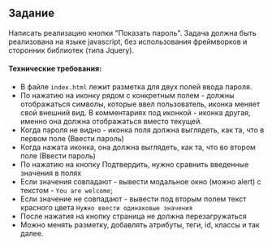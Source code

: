 ## Задание

Написать реализацию кнопки "Показать пароль". Задача должна быть реализована на языке javascript, без использования фреймворков и сторонник библиотек (типа Jquery).

#### Технические требования:

- В файле `index.html` лежит разметка для двух полей ввода пароля.
- По нажатию на иконку рядом с конкретным полем - должны отображаться символы, которые ввел пользователь, иконка меняет свой внешний вид. В комментариях под иконкой - иконка другая, именно она должна отображаться вместо текущей.
- Когда пароля не видно - иконка поля должна выглядеть, как та, что в первом поле (Ввести пароль)
- Когда нажата иконка, она должна выглядеть, как та, что во втором поле (Ввести пароль)
- По нажатию на кнопку Подтвердить, нужно сравнить введенные значения в полях
- Если значения совпадают - вывести модальное окно (можно alert) с текстом - `You are welcome`;
- Если значение не совпадают - вывести под вторым полем текст красного цвета `Нужно ввести одинаковые значения`
- После нажатия на кнопку страница не должна перезагружаться
- Можно менять разметку, добавлять атрибуты, теги, id, классы и так далее.
